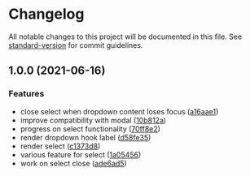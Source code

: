 # Changelog

All notable changes to this project will be documented in this file. See [standard-version](https://github.com/conventional-changelog/standard-version) for commit guidelines.

## 1.0.0 (2021-06-16)


### Features

* close select when dropdown content loses focus ([a16aae1](https://github.com/brunoscopelliti/react-select/commits/a16aae1aa01d64c32ebdd3f87d4e321a29d0a4e6))
* improve compatibility with modal ([10b812a](https://github.com/brunoscopelliti/react-select/commits/10b812a0fdd112640ae849447b4e53ab7c2f4d14))
* progress on select functionality ([70ff8e2](https://github.com/brunoscopelliti/react-select/commits/70ff8e26a0d7678b42ace7d0e4c557d5fe2e685c))
* render dropdown hook label ([d58fe35](https://github.com/brunoscopelliti/react-select/commits/d58fe35a53150f59731f404758e066a7703333c7))
* render select ([c1373d8](https://github.com/brunoscopelliti/react-select/commits/c1373d81046d5fa6ae66d0c3054c2d950e261700))
* various feature for select ([1a05456](https://github.com/brunoscopelliti/react-select/commits/1a05456a4f6224b8d916ad2f79a911d80c72a3bb))
* work on select close ([ade6ad5](https://github.com/brunoscopelliti/react-select/commits/ade6ad55f8287c4d094755b8f01b362d44d20e48))
